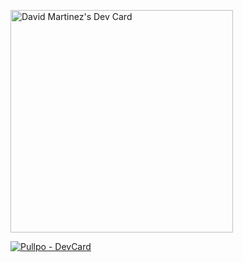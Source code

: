 <a href="https://app.daily.dev/dmartinezm"><img src="https://api.daily.dev/devcards/v2/GknZmi16sy9VjYoRAba7f.png?type=default&r=dy5" width="356" alt="David Martinez's Dev Card"/></a>

[![Pullpo - DevCard](https://devcard.pullpo.io/api?user_id=cn0eus50cvus73d7nom0&custom_title=David%20%40%20hcmfront&custom_subtitle=Developer&show_icons=true&disable_animations=false&title_color=2262e2&text_color=fb7c28&icon_color=45fc94&ring_color=45fc94&bg_color=141321&image_url=https%3A%2F%2Favatars.githubusercontent.com%2Fu%2F65420325%3Fv%3D4)](https://pullpo.io/products/devcard)
